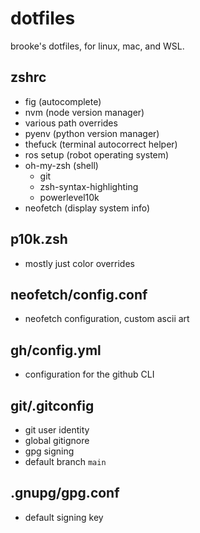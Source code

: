 # dotfiles

brooke's dotfiles, for linux, mac, and WSL.

## zshrc

- fig (autocomplete)
- nvm (node version manager)
- various path overrides
- pyenv (python version manager)
- thefuck (terminal autocorrect helper)
- ros setup (robot operating system)
- oh-my-zsh (shell)
  - git
  - zsh-syntax-highlighting
  - powerlevel10k
- neofetch (display system info)

## p10k.zsh

- mostly just color overrides

## neofetch/config.conf

- neofetch configuration, custom ascii art

## gh/config.yml

- configuration for the github CLI

## git/.gitconfig

- git user identity
- global gitignore
- gpg signing
- default branch `main`

## .gnupg/gpg.conf

- default signing key
